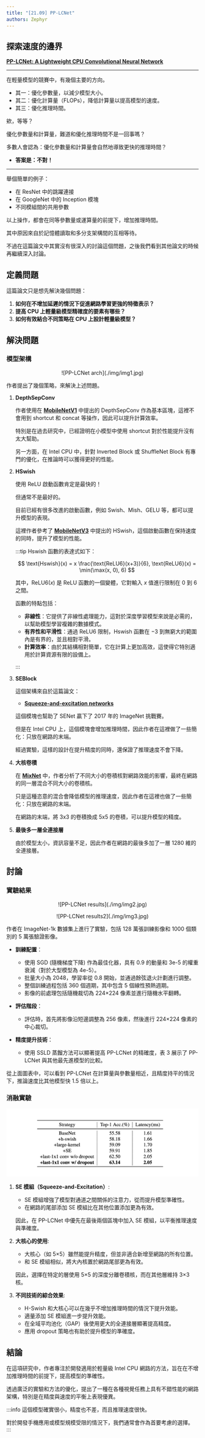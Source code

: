 ```yaml
---
title: "[21.09] PP-LCNet"
authors: Zephyr
---
```


## 探索速度的邊界

[**PP-LCNet: A Lightweight CPU Convolutional Neural Network**](https://arxiv.org/abs/2109.15099)

---

在輕量模型的競賽中，有幾個主要的方向。

- 其一：優化參數量，以減少模型大小。
- 其二：優化計算量（FLOPs），降低計算量以提高模型的速度。
- 其三：優化推理時間。

欸，等等？

優化參數量和計算量，難道和優化推理時間不是一回事嗎？

多數人會認為：優化參數量和計算量會自然地導致更快的推理時間？

- **答案是：不對！**

---

舉個簡單的例子：

- 在 ResNet 中的跳躍連接
- 在 GoogleNet 中的 Inception 模塊
- 不同模組間的共用參數

以上操作，都會在同等參數量或運算量的前提下，增加推理時間。

其中原因來自於記憶體讀取和多分支架構間的互相等待。

不過在這篇論文中其實沒有很深入的討論這個問題，之後我們看到其他論文的時候再繼續深入討論。

## 定義問題

這篇論文只是想先解決幾個問題：

1. **如何在不增加延遲的情況下促進網路學習更強的特徵表示？**
2. **提高 CPU 上輕量級模型精確度的要素有哪些？**
3. **如何有效結合不同策略在 CPU 上設計輕量級模型？**

## 解決問題

### 模型架構

<div align="center">
<figure style={{"width": "80%"}}>
![PP-LCNet arch](./img/img1.jpg)
</figure>
</div>

作者提出了幾個策略，來解決上述問題。

1. **DepthSepConv**

   作者使用在 [**MobileNetV1**](https://arxiv.org/abs/1704.04861) 中提出的 DepthSepConv 作為基本區塊，這裡不會用到 shortcut 和 concat 等操作，因此可以提升計算效率。

   特別是在過去研究中，已經證明在小模型中使用 shortcut 對於性能提升沒有太大幫助。

   另一方面，在 Intel CPU 中，針對 Inverted Block 或 ShuffleNet Block 有專門的優化，在推論時可以獲得更好的性能。

2. **HSwish**

   使用 ReLU 啟動函數肯定是最快的！

   但通常不是最好的。

   目前已經有很多改進的啟動函數，例如 Swish、Mish、GELU 等，都可以提升模型的表現。

   這裡作者參考了 [**MobileNetV3**](https://arxiv.org/abs/1905.02244) 中提出的 HSwish，這個啟動函數在保持速度的同時，提升了模型的性能。

   :::tip
   Hswish 函數的表達式如下：

   $$ \text{Hswish}(x) = x \frac{\text{ReLU6}(x+3)}{6}, \text{ReLU6}(x) = \min(\max(x, 0), 6) $$

   其中，$\text{ReLU6}(x)$ 是 ReLU 函數的一個變體，它對輸入 $x$ 值進行限制在 0 到 6 之間。

   函數的特點包括：

   - **非線性**：它提供了非線性處理能力，這對於深度學習模型來說是必需的，以幫助模型學習複雜的數據模式。
   - **有界性和平滑性**：通過 $\text{ReLU6}$ 限制，Hswish 函數在 $-3$ 到無窮大的範圍內是有界的，並且相對平滑。
   - **計算效率**：由於其結構相對簡單，它在計算上更加高效，這使得它特別適用於計算資源有限的設備上。

   :::

3. **SEBlock**

   這個架構來自於這篇論文：

   - [**Squeeze-and-excitation networks**](https://arxiv.org/abs/1709.01507)

   這個模塊也幫助了 SENet 贏下了 2017 年的 ImageNet 挑戰賽。

   但是在 Intel CPU 上，這個模塊會增加推理時間，因此作者在這裡做了一些簡化：只放在網路的末端。

   經過實驗，這樣的設計在提升精度的同時，還保證了推理速度不會下降。

4. **大核卷積**

   在 [**MixNet**](https://arxiv.org/abs/1907.09595) 中，作者分析了不同大小的卷積核對網路效能的影響，最終在網路的同一層混合不同大小的卷積核。

   只是這種恣意的混合會降低模型的推理速度，因此作者在這裡也做了一些簡化：只放在網路的末端。

   在網路的末端，將 3x3 的卷積換成 5x5 的卷積，可以提升模型的精度。

5. **最後多一層全連接層**

   由於模型太小，資訊容量不足，因此作者在網路的最後多加了一層 1280 維的全連接層。

## 討論

### 實驗結果

<div align="center">
<figure style={{"width": "50%"}}>
![PP-LCNet results](./img/img2.jpg)
</figure>
</div>

<div align="center">
<figure style={{"width": "80%"}}>
![PP-LCNet results2](./img/img3.jpg)
</figure>
</div>

作者在 ImageNet-1k 數據集上進行了實驗，包括 128 萬張訓練影像和 1000 個類別的 5 萬張驗證影像。

- **訓練配置**：

  - 使用 SGD (隨機梯度下降) 作為最佳化器，具有 0.9 的動量和 3e-5 的權重衰減（對於大型模型為 4e-5）。
  - 批量大小為 2048，學習率從 0.8 開始，並通過餘弦退火計劃進行調整。
  - 整個訓練過程包括 360 個週期，其中包含 5 個線性預熱週期。
  - 影像的前處理包括隨機裁切為 224×224 像素並進行隨機水平翻轉。

- **評估階段**：

  - 評估時，首先將影像沿短邊調整為 256 像素，然後進行 224×224 像素的中心裁切。

- **精度提升技術**：

  - 使用 SSLD 蒸餾方法可以顯著提高 PP-LCNet 的精確度，表 3 展示了 PP-LCNet 與其他最先進模型的比較。

從上面圖表中，可以看到 PP-LCNet 在計算量與參數量相近，且精度持平的情況下，推論速度比其他模型快 1.5 倍以上。

### 消融實驗

![ablation](./img/img4.jpg)

1. **SE 模組（Squeeze-and-Excitation）**:

   - SE 模組增強了模型對通道之間關係的注意力，從而提升模型準確性。
   - 在網路的尾部添加 SE 模組比在其他位置添加更為有效。

   因此，在 PP-LCNet 中優先在最後兩個區塊中加入 SE 模組，以平衡推理速度與準確度。

2. **大核心的使用**:

   - 大核心（如 5×5）雖然能提升精度，但並非適合新增至網路的所有位置。
   - 和 SE 模組相似，將大內核置於網路尾部更為有效。

   因此，選擇在特定的層使用 5×5 的深度分離卷積核，而在其他層維持 3×3 核。

3. **不同技術的綜合效果**:

   - H-Swish 和大核心可以在幾乎不增加推理時間的情況下提升效能。
   - 適量添加 SE 模組進一步提升效能。
   - 在全域平均池化（GAP）後使用更大的全連接層顯著提高精度。
   - 應用 dropout 策略也有助於提升模型的準確度。

## 結論

在這項研究中，作者專注於開發適用於輕量級 Intel CPU 網路的方法，旨在在不增加推理時間的前提下，提高模型的準確性。

透過廣泛的實驗和方法的優化，提出了一種在各種視覺任務上具有不錯性能的網路架構，特別是在精度與速度的平衡上表現優異。

:::info
這個模型確實很小，精度也不差，而且推理速度很快。

對於開發手機應用或模型規模受限的情況下，我們通常會作為首要考慮的選擇。
:::
